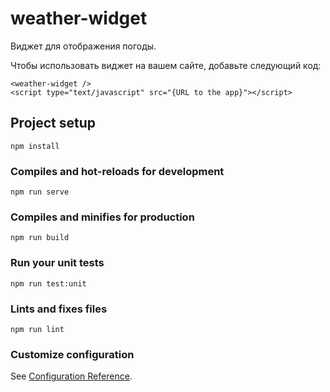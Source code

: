# weather-widget

Виджет для отображения погоды.

Чтобы использовать виджет на вашем сайте, добавьте следующий код:
```
<weather-widget />
<script type="text/javascript" src="{URL to the app}"></script>
```

## Project setup
```
npm install
```

### Compiles and hot-reloads for development
```
npm run serve
```

### Compiles and minifies for production
```
npm run build
```

### Run your unit tests
```
npm run test:unit
```

### Lints and fixes files
```
npm run lint
```

### Customize configuration
See [Configuration Reference](https://cli.vuejs.org/config/).
